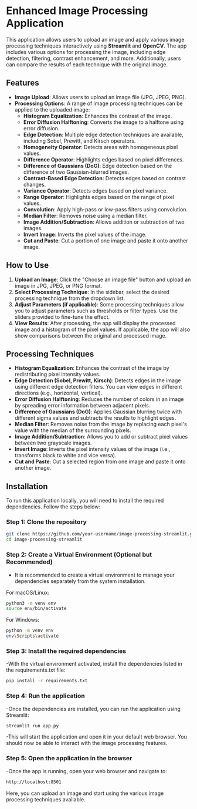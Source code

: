 # Enhanced Image Processing Application

This application allows users to upload an image and apply various image processing techniques interactively using **Streamlit** and **OpenCV**. The app includes various options for processing the image, including edge detection, filtering, contrast enhancement, and more. Additionally, users can compare the results of each technique with the original image.

## Features

- **Image Upload**: Allows users to upload an image file (JPG, JPEG, PNG).
- **Processing Options**: A range of image processing techniques can be applied to the uploaded image:
  - **Histogram Equalization**: Enhances the contrast of the image.
  - **Error Diffusion Halftoning**: Converts the image to a halftone using error diffusion.
  - **Edge Detection**: Multiple edge detection techniques are available, including Sobel, Prewitt, and Kirsch operators.
  - **Homogeneity Operator**: Detects areas with homogeneous pixel values.
  - **Difference Operator**: Highlights edges based on pixel differences.
  - **Difference of Gaussians (DoG)**: Edge detection based on the difference of two Gaussian-blurred images.
  - **Contrast-Based Edge Detection**: Detects edges based on contrast changes.
  - **Variance Operator**: Detects edges based on pixel variance.
  - **Range Operator**: Highlights edges based on the range of pixel values.
  - **Convolution**: Apply high-pass or low-pass filters using convolution.
  - **Median Filter**: Removes noise using a median filter.
  - **Image Addition/Subtraction**: Allows addition or subtraction of two images.
  - **Invert Image**: Inverts the pixel values of the image.
  - **Cut and Paste**: Cut a portion of one image and paste it onto another image.

## How to Use

1. **Upload an Image**: Click the "Choose an image file" button and upload an image in JPG, JPEG, or PNG format.
2. **Select Processing Technique**: In the sidebar, select the desired processing technique from the dropdown list.
3. **Adjust Parameters (if applicable)**: Some processing techniques allow you to adjust parameters such as thresholds or filter types. Use the sliders provided to fine-tune the effect.
4. **View Results**: After processing, the app will display the processed image and a histogram of the pixel values. If applicable, the app will also show comparisons between the original and processed image.

## Processing Techniques

- **Histogram Equalization**: Enhances the contrast of the image by redistributing pixel intensity values.
- **Edge Detection (Sobel, Prewitt, Kirsch)**: Detects edges in the image using different edge detection filters. You can view edges in different directions (e.g., horizontal, vertical).
- **Error Diffusion Halftoning**: Reduces the number of colors in an image by spreading error information between adjacent pixels.
- **Difference of Gaussians (DoG)**: Applies Gaussian blurring twice with different sigma values and subtracts the results to highlight edges.
- **Median Filter**: Removes noise from the image by replacing each pixel's value with the median of the surrounding pixels.
- **Image Addition/Subtraction**: Allows you to add or subtract pixel values between two grayscale images.
- **Invert Image**: Inverts the pixel intensity values of the image (i.e., transforms black to white and vice versa).
- **Cut and Paste**: Cut a selected region from one image and paste it onto another image.

## Installation

To run this application locally, you will need to install the required dependencies. Follow the steps below:

### Step 1: Clone the repository

```bash
git clone https://github.com/your-username/image-processing-streamlit.git
cd image-processing-streamlit
```

### Step 2: Create a Virtual Environment (Optional but Recommended)

- It is recommended to create a virtual environment to manage your dependencies separately from the system installation.

For macOS/Linux:
```bash
python3 -m venv env
source env/bin/activate
```
For Windows:
```bash
python -m venv env
env\Scripts\activate
```
### Step 3: Install the required dependencies

-With the virtual environment activated, install the dependencies listed in the requirements.txt file:
```bash
pip install -r requirements.txt
```

### Step 4: Run the application
-Once the dependencies are installed, you can run the application using Streamlit:
```bash
streamlit run app.py
```
-This will start the application and open it in your default web browser. You should now be able to interact with the image processing features.

### Step 5: Open the application in the browser
-Once the app is running, open your web browser and navigate to:
```bash
http://localhost:8501
```
Here, you can upload an image and start using the various image processing techniques available.



